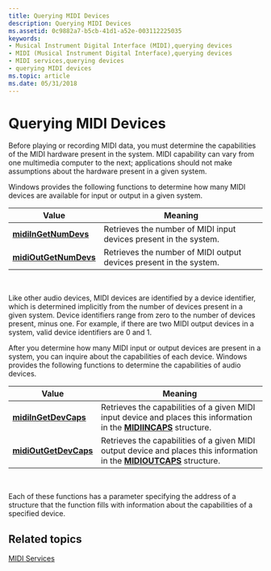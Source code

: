 ```yaml
---
title: Querying MIDI Devices
description: Querying MIDI Devices
ms.assetid: 0c9882a7-b5cb-41d1-a52e-003112225035
keywords:
- Musical Instrument Digital Interface (MIDI),querying devices
- MIDI (Musical Instrument Digital Interface),querying devices
- MIDI services,querying devices
- querying MIDI devices
ms.topic: article
ms.date: 05/31/2018
---
```


# Querying MIDI Devices

Before playing or recording MIDI data, you must determine the capabilities of the MIDI hardware present in the system. MIDI capability can vary from one multimedia computer to the next; applications should not make assumptions about the hardware present in a given system.

Windows provides the following functions to determine how many MIDI devices are available for input or output in a given system.



| Value                                          | Meaning                                                            |
|------------------------------------------------|--------------------------------------------------------------------|
| [**midiInGetNumDevs**](https://msdn.microsoft.com/library/Dd798456(v=VS.85).aspx)   | Retrieves the number of MIDI input devices present in the system.  |
| [**midiOutGetNumDevs**](https://msdn.microsoft.com/library/Dd798472(v=VS.85).aspx) | Retrieves the number of MIDI output devices present in the system. |



 

Like other audio devices, MIDI devices are identified by a device identifier, which is determined implicitly from the number of devices present in a given system. Device identifiers range from zero to the number of devices present, minus one. For example, if there are two MIDI output devices in a system, valid device identifiers are 0 and 1.

After you determine how many MIDI input or output devices are present in a system, you can inquire about the capabilities of each device. Windows provides the following functions to determine the capabilities of audio devices.



| Value                                          | Meaning                                                                                                                                   |
|------------------------------------------------|-------------------------------------------------------------------------------------------------------------------------------------------|
| [**midiInGetDevCaps**](https://msdn.microsoft.com/library/Dd798453(v=VS.85).aspx)   | Retrieves the capabilities of a given MIDI input device and places this information in the [**MIDIINCAPS**](https://msdn.microsoft.com/library/Dd798451(v=VS.85).aspx) structure.    |
| [**midiOutGetDevCaps**](https://msdn.microsoft.com/library/Dd798469(v=VS.85).aspx) | Retrieves the capabilities of a given MIDI output device and places this information in the [**MIDIOUTCAPS**](https://msdn.microsoft.com/library/Dd798467(v=VS.85).aspx) structure. |



 

Each of these functions has a parameter specifying the address of a structure that the function fills with information about the capabilities of a specified device.

## Related topics

<dl> <dt>

[MIDI Services](midi-services.md)
</dt> </dl>

 

 




